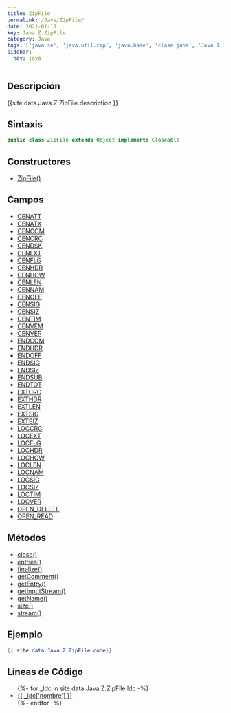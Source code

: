 ```yaml
---
title: ZipFile
permalink: /Java/ZipFile/
date: 2021-01-11
key: Java.Z.ZipFile
category: Java
tags: ['java se', 'java.util.zip', 'java.base', 'clase java', 'Java 1.1']
sidebar: 
  nav: java
---
```


## Descripción
{{site.data.Java.Z.ZipFile.description }}

## Sintaxis
~~~java
public class ZipFile extends Object implements Closeable
~~~

## Constructores
* [ZipFile()](/Java/ZipFile/ZipFile/)

## Campos
* [CENATT](/Java/ZipFile/CENATT)
* [CENATX](/Java/ZipFile/CENATX)
* [CENCOM](/Java/ZipFile/CENCOM)
* [CENCRC](/Java/ZipFile/CENCRC)
* [CENDSK](/Java/ZipFile/CENDSK)
* [CENEXT](/Java/ZipFile/CENEXT)
* [CENFLG](/Java/ZipFile/CENFLG)
* [CENHDR](/Java/ZipFile/CENHDR)
* [CENHOW](/Java/ZipFile/CENHOW)
* [CENLEN](/Java/ZipFile/CENLEN)
* [CENNAM](/Java/ZipFile/CENNAM)
* [CENOFF](/Java/ZipFile/CENOFF)
* [CENSIG](/Java/ZipFile/CENSIG)
* [CENSIZ](/Java/ZipFile/CENSIZ)
* [CENTIM](/Java/ZipFile/CENTIM)
* [CENVEM](/Java/ZipFile/CENVEM)
* [CENVER](/Java/ZipFile/CENVER)
* [ENDCOM](/Java/ZipFile/ENDCOM)
* [ENDHDR](/Java/ZipFile/ENDHDR)
* [ENDOFF](/Java/ZipFile/ENDOFF)
* [ENDSIG](/Java/ZipFile/ENDSIG)
* [ENDSIZ](/Java/ZipFile/ENDSIZ)
* [ENDSUB](/Java/ZipFile/ENDSUB)
* [ENDTOT](/Java/ZipFile/ENDTOT)
* [EXTCRC](/Java/ZipFile/EXTCRC)
* [EXTHDR](/Java/ZipFile/EXTHDR)
* [EXTLEN](/Java/ZipFile/EXTLEN)
* [EXTSIG](/Java/ZipFile/EXTSIG)
* [EXTSIZ](/Java/ZipFile/EXTSIZ)
* [LOCCRC](/Java/ZipFile/LOCCRC)
* [LOCEXT](/Java/ZipFile/LOCEXT)
* [LOCFLG](/Java/ZipFile/LOCFLG)
* [LOCHDR](/Java/ZipFile/LOCHDR)
* [LOCHOW](/Java/ZipFile/LOCHOW)
* [LOCLEN](/Java/ZipFile/LOCLEN)
* [LOCNAM](/Java/ZipFile/LOCNAM)
* [LOCSIG](/Java/ZipFile/LOCSIG)
* [LOCSIZ](/Java/ZipFile/LOCSIZ)
* [LOCTIM](/Java/ZipFile/LOCTIM)
* [LOCVER](/Java/ZipFile/LOCVER)
* [OPEN_DELETE](/Java/ZipFile/OPEN_DELETE)
* [OPEN_READ](/Java/ZipFile/OPEN_READ)

## Métodos
* [close()](/Java/ZipFile/close)
* [entries()](/Java/ZipFile/entries)
* [finalize()](/Java/ZipFile/finalize)
* [getComment()](/Java/ZipFile/getComment)
* [getEntry()](/Java/ZipFile/getEntry)
* [getInputStream()](/Java/ZipFile/getInputStream)
* [getName()](/Java/ZipFile/getName)
* [size()](/Java/ZipFile/size)
* [stream()](/Java/ZipFile/stream)

## Ejemplo
~~~java
{{ site.data.Java.Z.ZipFile.code}}
~~~

## Líneas de Código
<ul>
{%- for _ldc in site.data.Java.Z.ZipFile.ldc -%}
   <li>
       <a href="{{_ldc['url'] }}">{{ _ldc['nombre'] }}</a>
   </li>
{%- endfor -%}
</ul>
